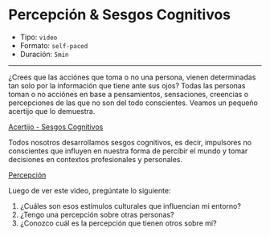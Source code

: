 # Percepción & Sesgos Cognitivos

* Tipo: `video`
* Formato: `self-paced`
* Duración: `5min`

***
¿Crees que las acciónes que toma o no una persona, vienen determinadas tan solo
por la información que tiene ante sus ojos? Todas las personas toman o no
acciónes en base a pensamientos, sensaciones, creencias o percepciones de las
que no son del todo conscientes. Veamos un pequeño acertijo que lo demuestra.

[Acertijo - Sesgos Cognitivos](https://vimeo.com/368066649)

Todos nosotros desarrollamos sesgos cognitivos, es decir, impulsores no
conscientes que influyen en nuestra forma de percibir el mundo y tomar
decisiones en contextos profesionales y personales.

[Percepción](https://vimeo.com/368066649)

Luego de ver este video, pregúntate lo siguiente:

1. ¿Cuáles son esos estímulos culturales que influencian mi entorno?
2. ¿Tengo una percepción sobre otras personas?
3. ¿Conozco cuál es la percepción que tienen otros sobre mí?
